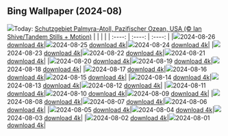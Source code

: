 ## Bing Wallpaper (2024-08)
![](https://global.bing.com/th?id=OHR.PalmyraAtoll_DE-DE5676612889_UHD.jpg&w=1000)Today: [Schutzgebiet Palmyra-Atoll, Pazifischer Ozean, USA (© Ian Shive/Tandem Stills + Motion)](https://global.bing.com/th?id=OHR.PalmyraAtoll_DE-DE5676612889_UHD.jpg)
|      |      |      |
| :----: | :----: | :----: |
|![](https://global.bing.com/th?id=OHR.PalmyraAtoll_DE-DE5676612889_UHD.jpg&pid=hp&w=384&h=216&rs=1&c=4)2024-08-26 [download 4k](https://global.bing.com/th?id=OHR.PalmyraAtoll_DE-DE5676612889_UHD.jpg)|![](https://global.bing.com/th?id=OHR.VineyardsinRemstalvalley_DE-DE8704317940_UHD.jpg&pid=hp&w=384&h=216&rs=1&c=4)2024-08-25 [download 4k](https://global.bing.com/th?id=OHR.VineyardsinRemstalvalley_DE-DE8704317940_UHD.jpg)|![](https://global.bing.com/th?id=OHR.MuseumsinselSpree_DE-DE8201453372_UHD.jpg&pid=hp&w=384&h=216&rs=1&c=4)2024-08-24 [download 4k](https://global.bing.com/th?id=OHR.MuseumsinselSpree_DE-DE8201453372_UHD.jpg)|
|![](https://global.bing.com/th?id=OHR.PrasatPhanom_DE-DE7459210012_UHD.jpg&pid=hp&w=384&h=216&rs=1&c=4)2024-08-23 [download 4k](https://global.bing.com/th?id=OHR.PrasatPhanom_DE-DE7459210012_UHD.jpg)|![](https://global.bing.com/th?id=OHR.OceanCityMD_DE-DE3767484074_UHD.jpg&pid=hp&w=384&h=216&rs=1&c=4)2024-08-22 [download 4k](https://global.bing.com/th?id=OHR.OceanCityMD_DE-DE3767484074_UHD.jpg)|![](https://global.bing.com/th?id=OHR.NazcaBooby_DE-DE4166960600_UHD.jpg&pid=hp&w=384&h=216&rs=1&c=4)2024-08-21 [download 4k](https://global.bing.com/th?id=OHR.NazcaBooby_DE-DE4166960600_UHD.jpg)|
|![](https://global.bing.com/th?id=OHR.TetonSunrise_DE-DE4508190035_UHD.jpg&pid=hp&w=384&h=216&rs=1&c=4)2024-08-20 [download 4k](https://global.bing.com/th?id=OHR.TetonSunrise_DE-DE4508190035_UHD.jpg)|![](https://global.bing.com/th?id=OHR.RegataSanGines_DE-DE4289172038_UHD.jpg&pid=hp&w=384&h=216&rs=1&c=4)2024-08-19 [download 4k](https://global.bing.com/th?id=OHR.RegataSanGines_DE-DE4289172038_UHD.jpg)|![](https://global.bing.com/th?id=OHR.ExternsteineTeutoburg_DE-DE6454962619_UHD.jpg&pid=hp&w=384&h=216&rs=1&c=4)2024-08-18 [download 4k](https://global.bing.com/th?id=OHR.ExternsteineTeutoburg_DE-DE6454962619_UHD.jpg)|
|![](https://global.bing.com/th?id=OHR.AlfanzinaLighthouse_DE-DE1525391215_UHD.jpg&pid=hp&w=384&h=216&rs=1&c=4)2024-08-17 [download 4k](https://global.bing.com/th?id=OHR.AlfanzinaLighthouse_DE-DE1525391215_UHD.jpg)|![](https://global.bing.com/th?id=OHR.JapanRollerCoaster_DE-DE2240435851_UHD.jpg&pid=hp&w=384&h=216&rs=1&c=4)2024-08-16 [download 4k](https://global.bing.com/th?id=OHR.JapanRollerCoaster_DE-DE2240435851_UHD.jpg)|![](https://global.bing.com/th?id=OHR.HangCave_DE-DE9528025476_UHD.jpg&pid=hp&w=384&h=216&rs=1&c=4)2024-08-15 [download 4k](https://global.bing.com/th?id=OHR.HangCave_DE-DE9528025476_UHD.jpg)|
|![](https://global.bing.com/th?id=OHR.WatarrkaLizard_DE-DE9933808585_UHD.jpg&pid=hp&w=384&h=216&rs=1&c=4)2024-08-14 [download 4k](https://global.bing.com/th?id=OHR.WatarrkaLizard_DE-DE9933808585_UHD.jpg)|![](https://global.bing.com/th?id=OHR.DugiOtokCroatia_DE-DE7505074249_UHD.jpg&pid=hp&w=384&h=216&rs=1&c=4)2024-08-13 [download 4k](https://global.bing.com/th?id=OHR.DugiOtokCroatia_DE-DE7505074249_UHD.jpg)|![](https://global.bing.com/th?id=OHR.ElephantsAmboseli_DE-DE5375674249_UHD.jpg&pid=hp&w=384&h=216&rs=1&c=4)2024-08-12 [download 4k](https://global.bing.com/th?id=OHR.ElephantsAmboseli_DE-DE5375674249_UHD.jpg)|
|![](https://global.bing.com/th?id=OHR.TofinoVancouver_DE-DE0365481347_UHD.jpg&pid=hp&w=384&h=216&rs=1&c=4)2024-08-11 [download 4k](https://global.bing.com/th?id=OHR.TofinoVancouver_DE-DE0365481347_UHD.jpg)|![](https://global.bing.com/th?id=OHR.Elbphilharmonie_DE-DE2773966721_UHD.jpg&pid=hp&w=384&h=216&rs=1&c=4)2024-08-10 [download 4k](https://global.bing.com/th?id=OHR.Elbphilharmonie_DE-DE2773966721_UHD.jpg)|![](https://global.bing.com/th?id=OHR.IncaRuinPeru_DE-DE5129172652_UHD.jpg&pid=hp&w=384&h=216&rs=1&c=4)2024-08-09 [download 4k](https://global.bing.com/th?id=OHR.IncaRuinPeru_DE-DE5129172652_UHD.jpg)|
|![](https://global.bing.com/th?id=OHR.SpottedOwlet_DE-DE2767331141_UHD.jpg&pid=hp&w=384&h=216&rs=1&c=4)2024-08-08 [download 4k](https://global.bing.com/th?id=OHR.SpottedOwlet_DE-DE2767331141_UHD.jpg)|![](https://global.bing.com/th?id=OHR.MichiganLighthouse_DE-DE1121606429_UHD.jpg&pid=hp&w=384&h=216&rs=1&c=4)2024-08-07 [download 4k](https://global.bing.com/th?id=OHR.MichiganLighthouse_DE-DE1121606429_UHD.jpg)|![](https://global.bing.com/th?id=OHR.MolokiniHawaii_DE-DE0192501099_UHD.jpg&pid=hp&w=384&h=216&rs=1&c=4)2024-08-06 [download 4k](https://global.bing.com/th?id=OHR.MolokiniHawaii_DE-DE0192501099_UHD.jpg)|
|![](https://global.bing.com/th?id=OHR.HertfordshireLavender_DE-DE9702415169_UHD.jpg&pid=hp&w=384&h=216&rs=1&c=4)2024-08-05 [download 4k](https://global.bing.com/th?id=OHR.HertfordshireLavender_DE-DE9702415169_UHD.jpg)|![](https://global.bing.com/th?id=OHR.SellinSeebruecke_DE-DE4280331105_UHD.jpg&pid=hp&w=384&h=216&rs=1&c=4)2024-08-04 [download 4k](https://global.bing.com/th?id=OHR.SellinSeebruecke_DE-DE4280331105_UHD.jpg)|![](https://global.bing.com/th?id=OHR.WulongKarst_DE-DE9180126373_UHD.jpg&pid=hp&w=384&h=216&rs=1&c=4)2024-08-03 [download 4k](https://global.bing.com/th?id=OHR.WulongKarst_DE-DE9180126373_UHD.jpg)|
|![](https://global.bing.com/th?id=OHR.TrunkBay_DE-DE7701117675_UHD.jpg&pid=hp&w=384&h=216&rs=1&c=4)2024-08-02 [download 4k](https://global.bing.com/th?id=OHR.TrunkBay_DE-DE7701117675_UHD.jpg)|![](https://global.bing.com/th?id=OHR.KaptaiLake_DE-DE6482554434_UHD.jpg&pid=hp&w=384&h=216&rs=1&c=4)2024-08-01 [download 4k](https://global.bing.com/th?id=OHR.KaptaiLake_DE-DE6482554434_UHD.jpg)|